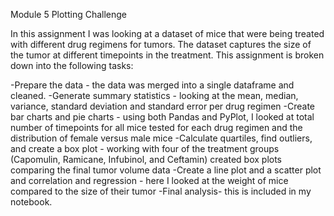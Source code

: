 Module 5 Plotting Challenge

In this assignment I was looking at a dataset of mice that were being treated with different drug regimens for tumors. The dataset captures the size of the tumor at different timepoints in the treatment. This assignment is broken down into the following tasks:

-Prepare the data - the data was merged into a single dataframe and cleaned.
-Generate summary statistics - looking at the mean, median, variance, standard deviation and standard error per  drug regimen
-Create bar charts and pie charts - using both Pandas and PyPlot, I looked at total number of timepoints for all mice tested for each drug regimen and the distribution of female versus male mice
-Calculate quartiles, find outliers, and create a box plot - working with four of the treatment groups (Capomulin, Ramicane, Infubinol, and Ceftamin) created box plots comparing the final tumor volume data
-Create a line plot and a scatter plot and correlation and regression - here I looked at the weight of mice compared to the size of their tumor
-Final analysis- this is included in my notebook. 

